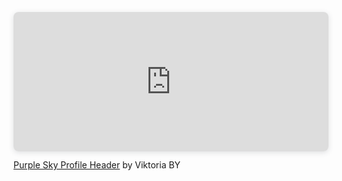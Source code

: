 
<div style="position: relative; width: 100%; height: 0; padding-top: 34.7222%;
 padding-bottom: 48px; box-shadow: 0 2px 8px 0 rgba(63,69,81,0.16); margin-top: 1.6em; margin-bottom: 0.9em; overflow: hidden;
 border-radius: 8px; will-change: transform;">
  <iframe loading="lazy" style="position: absolute; width: 100%; height: 100%; top: 0; left: 0; border: none; padding: 0;margin: 0;"
    src="https:&#x2F;&#x2F;www.canva.com&#x2F;design&#x2F;DAE6gEKtMV0&#x2F;watch?embed" allowfullscreen="allowfullscreen" allow="fullscreen">
  </iframe>
</div>
<a href="https:&#x2F;&#x2F;www.canva.com&#x2F;design&#x2F;DAE6gEKtMV0&#x2F;watch?utm_content=DAE6gEKtMV0&amp;utm_campaign=designshare&amp;utm_medium=embeds&amp;utm_source=link" target="_blank" rel="noopener">Purple Sky Profile Header</a> by Viktoria BY
  
